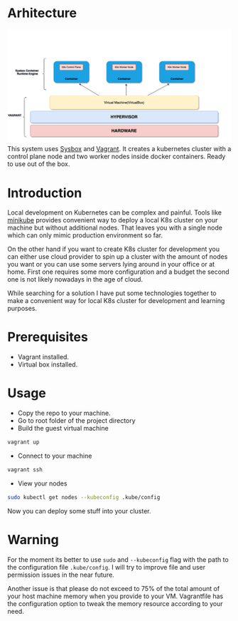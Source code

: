 # Arhitecture
![Architecture](Vagrant&Sysbox&K8s.drawio.png?raw=true)
This system uses [Sysbox](https://github.com/nestybox/sysbox) and [Vagrant](https://www.vagrantup.com/). It creates a kubernetes cluster with a control plane node and two worker nodes inside docker containers. Ready to use out of the box.

# Introduction
Local development on Kubernetes can be complex and painful. Tools like [minikube](https://minikube.sigs.k8s.io/docs/) provides convenient way to deploy a local K8s cluster on your machine but without additional nodes. That leaves you with a single node which can only mimic production environment so far. 

On the other hand if you want to create K8s cluster for development you can either use cloud provider to spin up a cluster with the amount of nodes you want or you can use some servers lying around in your office or at home. First one requires some more configuration and a budget the second one is not likely nowadays in the age of cloud.

While searching for a solution I have put some technologies together to make a convenient way for local K8s cluster for development and learning purposes.

# Prerequisites
- Vagrant installed.
- Virtual box installed.

# Usage
- Copy the repo to your machine.
- Go to root folder of the project directory
- Build the guest virtual machine
```sh
vagrant up
```
- Connect to your machine
```sh
vagrant ssh
```
- View your nodes
```sh
sudo kubectl get nodes --kubeconfig .kube/config
```
Now you can deploy some stuff into your cluster.

# Warning
For the moment its better to use `sudo` and `--kubeconfig` flag with the path to the configuration file `.kube/config`. I will try to improve file and user permission issues in the near future.

Another issue is that please do not exceed to 75% of the total amount of your host machine memory when you provide to your VM. Vagrantfile has the configuration option to tweak the memory resource according to your need.
